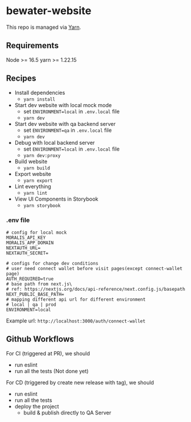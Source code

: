 # bewater-website

This repo is managed via [Yarn](https://yarnpkg.com).

## Requirements
Node >= 16.5
yarn >= 1.22.15

## Recipes

* Install dependencies
  * `yarn install`
* Start dev website with local mock mode
  * set `ENVIRONMENT=local` in `.env.local` file
  * `yarn dev`
* Start dev website with qa backend server
  * set `ENVIRONMENT=qa` in `.env.local` file
  * `yarn dev`
* Debug with local backend server
  * set `ENVIRONMENT=local` in `.env.local` file
  * `yarn dev:proxy`
* Build website
  * `yarn build`
* Export website
  * `yarn export`
* Lint everything
  * `yarn lint`
* View UI Components in Storybook
  * `yarn storybook`

### .env file
```
# config for local mock
MORALIS_API_KEY
MORALIS_APP_DOMAIN
NEXTAUTH_URL=
NEXTAUTH_SECRET=

# configs for change dev conditions
# user need connect wallet before visit pages(except connect-wallet page)
AUTH_REQUIRED=true
# base path from next.js\
# ref: https://nextjs.org/docs/api-reference/next.config.js/basepath
NEXT_PUBLIC_BASE_PATH=
# mapping different api url for different environment
# local | qa | prod
ENVIRONMENT=local
```

Example url:
`http://localhost:3000/auth/connect-wallet`

## Github Workflows
For CI (triggered at PR), we should
* run eslint
* run all the tests (Not done yet)

For CD (triggered by create new release with tag), we should
* run eslint
* run all the tests
* deploy the project
  * build & publish directly to QA Server
